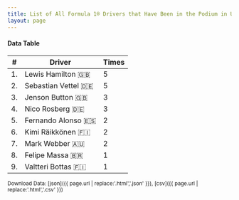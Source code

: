 ```yaml
---
title: List of All Formula 1® Drivers that Have Been in the Podium in UAE by Number of Times
layout: page
---
```


<canvas id="chart" width="400" height="180"></canvas>
<script>
var data = {
    "datasets": [
        {
            "backgroundColor": "#f3a935",
            "borderColor": "#f68639",
            "borderWidth": 1,
            "data": [
                5.0,
                5.0,
                3.0,
                3.0,
                2.0,
                2.0,
                2.0,
                1.0,
                1.0
            ],
            "label": "Times"
        }
    ],
    "labels": [
        "Lewis Hamilton 🇬🇧",
        "Sebastian Vettel 🇩🇪",
        "Jenson Button 🇬🇧",
        "Nico Rosberg 🇩🇪",
        "Fernando Alonso 🇪🇸",
        "Kimi Räikkönen 🇫🇮",
        "Mark Webber 🇦🇺",
        "Felipe Massa 🇧🇷",
        "Valtteri Bottas 🇫🇮"
    ]
};
var options = {
  legend: {
    display: false
  },
  scales: {
    xAxes: [{
      ticks: {
        beginAtZero: true,
        maxRotation: 180,
        display: window.innerWidth > 800
      }
    }],
    yAxes: [{
      ticks: {
        beginAtZero: true
      }
    }]
  },
  onResize: function(chart, size) {
    chart.options.scales.xAxes[0].ticks.display = size.width > 800;
  }
};
new Chart("chart", {
    data: data,
    type: 'bar',
    options: options
});
</script>



#### Data Table

| # | Driver | Times |
|--|--|--|
| 1. | Lewis Hamilton 🇬🇧 | 5 |
| 2. | Sebastian Vettel 🇩🇪 | 5 |
| 3. | Jenson Button 🇬🇧 | 3 |
| 4. | Nico Rosberg 🇩🇪 | 3 |
| 5. | Fernando Alonso 🇪🇸 | 2 |
| 6. | Kimi Räikkönen 🇫🇮 | 2 |
| 7. | Mark Webber 🇦🇺 | 2 |
| 8. | Felipe Massa 🇧🇷 | 1 |
| 9. | Valtteri Bottas 🇫🇮 | 1 |

<small>Download Data: [json]({{ page.url | replace:'.html','.json' }}), [csv]({{ page.url | replace:'.html','.csv' }})</small>
